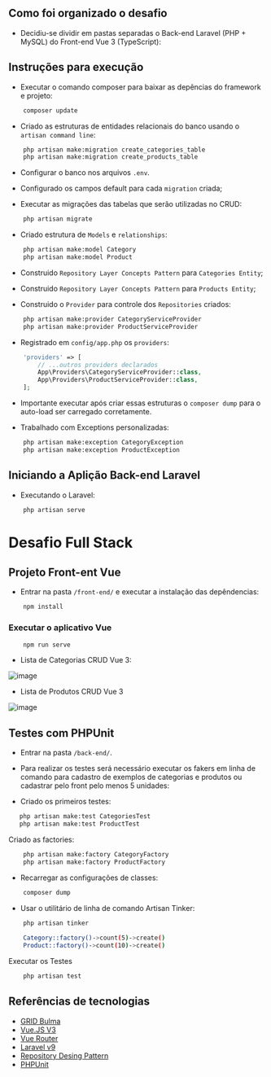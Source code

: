 ## Como foi organizado o desafio

- Decidiu-se dividir em pastas separadas o Back-end Laravel (PHP + MySQL) do Front-end Vue 3 (TypeScript):


## Instruções para execução

- Executar o comando composer para baixar as depências do framework e projeto:

```bash
    composer update
```

- Criado as estruturas de entidades relacionais do banco usando o `artisan command line`:

```bash
    php artisan make:migration create_categories_table
    php artisan make:migration create_products_table
```

- Configurar o banco nos arquivos `.env`.

- Configurado os campos default para cada `migration` criada;

- Executar as migrações das tabelas que serão utilizadas no CRUD:

```bash
    php artisan migrate
```

- Criado estrutura de `Models` e `relationships`:

```bash
    php artisan make:model Category
    php artisan make:model Product
```

- Construido `Repository Layer Concepts Pattern` para `Categories Entity`;
- Construido `Repository Layer Concepts Pattern` para `Products Entity`;

- Construido o `Provider` para controle dos `Repositories` criados:

```bash
    php artisan make:provider CategoryServiceProvider
    php artisan make:provider ProductServiceProvider
```

- Registrado em `config/app.php` os `providers`:

```php
    'providers' => [
        // ...outros providers declarados
        App\Providers\CategoryServiceProvider::class,
        App\Providers\ProductServiceProvider::class,
    ];
```

- Importante executar após criar essas estruturas o `composer dump` para o auto-load ser carregado corretamente.

- Trabalhado com Exceptions personalizadas:

```bash
    php artisan make:exception CategoryException
    php artisan make:exception ProductException
```

## Iniciando a Aplição Back-end Laravel

- Executando o Laravel:

```bash
    php artisan serve
```


# Desafio Full Stack

## Projeto Front-ent Vue
- Entrar na pasta `/front-end/` e executar a instalação das depêndencias:

```bash
    npm install
```

### Executar o aplicativo Vue

```bash
    npm run serve
```
- Lista de Categorias CRUD Vue 3:

![image](https://user-images.githubusercontent.com/3953157/235576780-69eadc92-7a96-49d5-9447-f427ff770268.png)

- Lista de Produtos CRUD Vue 3

![image](https://user-images.githubusercontent.com/3953157/235576887-5a51bba5-148d-4316-bfa4-cfaf7d48c4d1.png)




## Testes com PHPUnit

- Entrar na pasta `/back-end/`.

- Para realizar os testes será necessário executar os fakers em linha de comando para cadastro de exemplos de categorias e produtos ou cadastrar pelo front pelo menos 5 unidades:

- Criado os primeiros testes:

 ```bash
    php artisan make:test CategoriesTest
    php artisan make:test ProductTest
 ```

Criado as factories:

```bash
    php artisan make:factory CategoryFactory
    php artisan make:factory ProductFactory
```
- Recarregar as configurações de classes:

```bash
    composer dump
```

- Usar o utilitário de linha de comando Artisan Tinker:

```bash
    php artisan tinker
 
    Category::factory()->count(5)->create()
    Product::factory()->count(10)->create()
```

Executar os Testes

```bash
    php artisan test
```

## Referências de tecnologias

- [GRID Bulma](https://bulma.io/documentation/overview/start/)
- [Vue.JS V3](https://vuejs.org/guide/quick-start.html)
- [Vue Router](https://v3.router.vuejs.org/guide/)
- [Laravel v9](https://laravel.com/docs/9.x/releases)
- [Repository Desing Pattern](https://kongulov.dev/blog/repository-pattern-in-laravel-php-design-pattern)
- [PHPUnit](https://docs.phpunit.de/en/9.6/)
